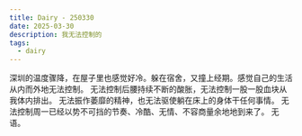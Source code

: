 ```yaml
---
title: Dairy - 250330
date: 2025-03-30
description: 我无法控制的
tags:
  - dairy
---
```

深圳的温度骤降，在屋子里也感觉好冷。躲在宿舍，又撞上经期。感觉自己的生活从内而外地无法控制。
无法控制后腰持续不断的酸胀，无法控制一股一股血块从我体内排出。
无法振作萎靡的精神，也无法驱使躺在床上的身体干任何事情。
无法控制周一已经以势不可挡的节奏、冷酷、无情、不容商量余地地到来了。
无语。
